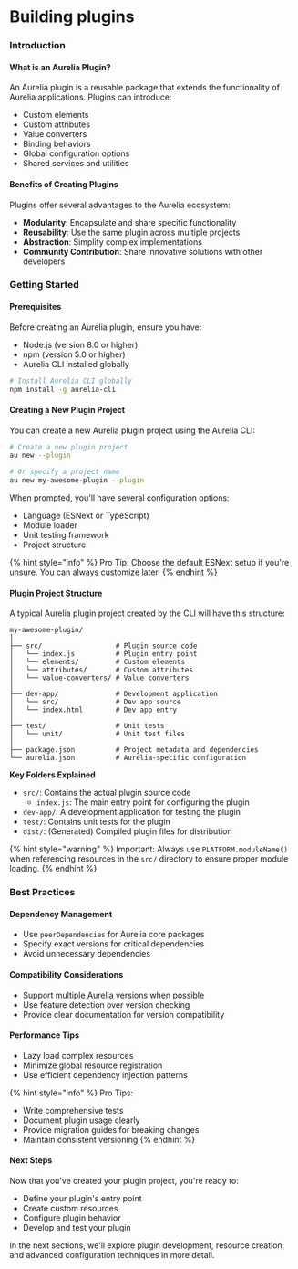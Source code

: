 # Building plugins

### Introduction

#### What is an Aurelia Plugin?

An Aurelia plugin is a reusable package that extends the functionality of Aurelia applications. Plugins can introduce:

* Custom elements
* Custom attributes
* Value converters
* Binding behaviors
* Global configuration options
* Shared services and utilities

#### Benefits of Creating Plugins

Plugins offer several advantages to the Aurelia ecosystem:

* **Modularity**: Encapsulate and share specific functionality
* **Reusability**: Use the same plugin across multiple projects
* **Abstraction**: Simplify complex implementations
* **Community Contribution**: Share innovative solutions with other developers

### Getting Started

#### Prerequisites

Before creating an Aurelia plugin, ensure you have:

* Node.js (version 8.0 or higher)
* npm (version 5.0 or higher)
* Aurelia CLI installed globally

```bash
# Install Aurelia CLI globally
npm install -g aurelia-cli
```

#### Creating a New Plugin Project

You can create a new Aurelia plugin project using the Aurelia CLI:

```bash
# Create a new plugin project
au new --plugin

# Or specify a project name
au new my-awesome-plugin --plugin
```

When prompted, you'll have several configuration options:

* Language (ESNext or TypeScript)
* Module loader
* Unit testing framework
* Project structure

{% hint style="info" %}
Pro Tip: Choose the default ESNext setup if you're unsure. You can always customize later.
{% endhint %}

#### Plugin Project Structure

A typical Aurelia plugin project created by the CLI will have this structure:

```
my-awesome-plugin/
│
├── src/                  # Plugin source code
│   └── index.js          # Plugin entry point
│   └── elements/         # Custom elements
│   └── attributes/       # Custom attributes
│   └── value-converters/ # Value converters
│
├── dev-app/              # Development application
│   └── src/              # Dev app source
│   └── index.html        # Dev app entry
│
├── test/                 # Unit tests
│   └── unit/             # Unit test files
│
├── package.json          # Project metadata and dependencies
└── aurelia.json          # Aurelia-specific configuration
```

**Key Folders Explained**

* `src/`: Contains the actual plugin source code
  * `index.js`: The main entry point for configuring the plugin
* `dev-app/`: A development application for testing the plugin
* `test/`: Contains unit tests for the plugin
* `dist/`: (Generated) Compiled plugin files for distribution

{% hint style="warning" %}
Important: Always use `PLATFORM.moduleName()` when referencing resources in the `src/` directory to ensure proper module loading.
{% endhint %}

### Best Practices

#### Dependency Management

* Use `peerDependencies` for Aurelia core packages
* Specify exact versions for critical dependencies
* Avoid unnecessary dependencies

#### Compatibility Considerations

* Support multiple Aurelia versions when possible
* Use feature detection over version checking
* Provide clear documentation for version compatibility

#### Performance Tips

* Lazy load complex resources
* Minimize global resource registration
* Use efficient dependency injection patterns

{% hint style="info" %}
Pro Tips:

* Write comprehensive tests
* Document plugin usage clearly
* Provide migration guides for breaking changes
* Maintain consistent versioning
{% endhint %}

#### Next Steps

Now that you've created your plugin project, you're ready to:

* Define your plugin's entry point
* Create custom resources
* Configure plugin behavior
* Develop and test your plugin

In the next sections, we'll explore plugin development, resource creation, and advanced configuration techniques in more detail.
